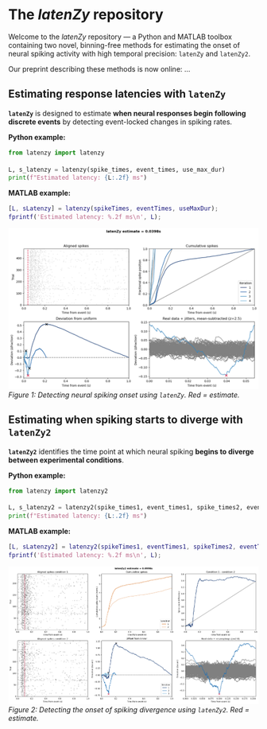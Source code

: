 # The *latenZy* repository

Welcome to the *latenZy* repository — a Python and MATLAB toolbox containing two novel, binning-free methods for estimating the onset of neural spiking activity with high temporal precision: `latenZy` and `latenZy2`.

Our preprint describing these methods is now online: ...


## Estimating response latencies with `latenZy`
**`latenZy`** is designed to estimate **when neural responses begin following discrete events** by detecting event-locked changes in spiking rates. 


**Python example:**
```python
from latenzy import latenzy

L, s_latenzy = latenzy(spike_times, event_times, use_max_dur)
print(f"Estimated latency: {L:.2f} ms")
```

**MATLAB example:**
```matlab
[L, sLatenzy] = latenzy(spikeTimes, eventTimes, useMaxDur);
fprintf('Estimated latency: %.2f ms\n', L);
```

![Estimation example](examples/latenzy_ex.png)
*Figure 1: Detecting neural spiking onset using `latenZy`. Red = estimate.*


## Estimating when spiking starts to diverge with `latenZy2`
**`latenZy2`** identifies the time point at which neural spiking **begins to diverge between experimental conditions**.
  
**Python example:**
```python
from latenzy import latenzy2

L, s_latenzy2 = latenzy2(spike_times1, event_times1, spike_times2, event_times2, use_max_dur)
print(f"Estimated latency: {L:.2f} ms")
```

**MATLAB example:**
```matlab
[L, sLatenzy2] = latenzy2(spikeTimes1, eventTimes1, spikeTimes2, eventTimes2, useMaxDur);
fprintf('Estimated latency: %.2f ms\n', L);
```

![Estimation example](examples/latenzy2_ex.png)
*Figure 2: Detecting the onset of spiking divergence using `latenZy2`. Red = estimate.*
